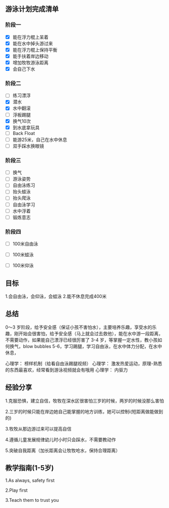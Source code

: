 
## 游泳计划完成清单

### 阶段一

- [x] 能在浮力棍上呆着
- [x] 能在水中掉头游过来
- [x] 能在浮力棍上保持平衡
- [x] 能手扶着岸边移动
- [x] 增加牧牧游泳距离
- [x] 会自己下水

### 阶段二

- [ ] 练习漂浮
- [x] 潜水
- [x] 水中翻滚
- [ ] 浮板踢腿
- [x] 换气10次
- [x] 到水底拿玩具
- [ ] Back Float
- [ ] 能游25米，自己在水中休息
- [ ] 双手踩水换眼镜

### 阶段三

- [ ] 换气
- [ ] 游泳姿势
- [ ] 自由泳练习
- [ ] 抬头蛙泳
- [ ] 抬头爬泳
- [ ] 自由泳学习
- [ ] 水中浮着
- [ ] 锻炼意志
### 阶段四

- [ ] 100米自由泳
- [ ] 100米蛙泳
- [ ] 100米仰泳


## 目标
1.会自由泳，会仰泳，会蛙泳
2.能不休息完成400米
## 总结
0～3 岁阶段，给予安全感（保证小孩不害怕水），主要培养乐趣，享受水的乐趣，刚开始会很害怕，给予安全感（马上就会过去救他），能在水中游一段距离，不需要动作，如果能自己漂浮已经很厉害了
3-4 岁，等掌握一定水性，教小孩如何换气，blow bubbles
5-6，学习踢腿，学习自由泳，在水中体力分配，在水中休息，

心理学： 榜样机制（给看自由泳踢腿视频）
心理学： 激发热爱运动，原理-熟悉的东西最喜欢，经常看到游泳视频就会有哦用
心理学： 内驱力


## 经验分享

1.克服恐惧，建立自信，牧牧在深水区很害怕三岁的时候，两岁的时候没那么害怕

2.三岁的时候只能在岸边她自己能掌握的地方训练，她可以控制i(短距离做能做到的)

3.牧牧从那边游过来可以提高自信

4.遵循儿童发展规律幼儿时小时只会踩水，不需要教动作

5.突破自我距离（加长距离会让牧牧呛水，保持合理距离）

## 教学指南(1-5岁)

1.As always, safety first

2.Play first

3.Teach them to trust you 